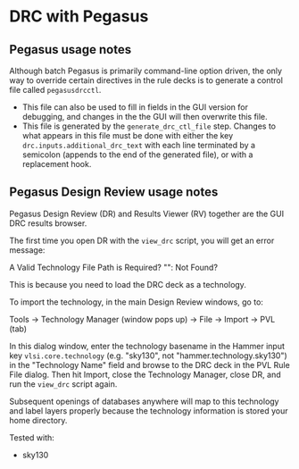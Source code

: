 # DRC with Pegasus

## Pegasus usage notes

 Although batch Pegasus is primarily command-line option driven, the only way to override certain directives in the rule decks is to generate a control file called `pegasusdrcctl`.
* This file can also be used to fill in fields in the GUI version for debugging, and changes in the the GUI will then overwrite this file.
* This file is generated by the `generate_drc_ctl_file` step. Changes to what appears in this file must be done with either the key `drc.inputs.additional_drc_text` with each line terminated by a semicolon (appends to the end of the generated file), or with a replacement hook.

## Pegasus Design Review usage notes

Pegasus Design Review (DR) and Results Viewer (RV) together are the GUI DRC results browser.

The first time you open DR with the `view_drc` script, you will get an error message:

A Valid Technology File Path is Required?
"": Not Found?

This is because you need to load the DRC deck as a technology.

To import the technology, in the main Design Review windows, go to:

Tools -> Technology Manager (window pops up) -> File -> Import -> PVL (tab)

In this dialog window, enter the technology basename in the Hammer input key `vlsi.core.technology` (e.g. "sky130", not "hammer.technology.sky130") in the "Technology Name" field and browse to the DRC deck in the PVL Rule File dialog. Then hit Import, close the Technology Manager, close DR, and run the `view_drc` script again.

Subsequent openings of databases anywhere will map to this technology and label layers properly because the technology information is stored your home directory.

Tested with:

* sky130
